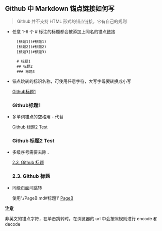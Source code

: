 ##  Github 中 Markdown 锚点链接如何写
> Github 并不支持 HTML 形式的锚点链接，它有自己的规则

- 任意 1-6 个 # 标注的标题都会被添加上同名的锚点链接 
  
		[标题1](#标题1) 
    	[标题2](#标题2) 
    	[标题3](#标题3) 
    	
    	# 标题1
    	## 标题2
    	### 标题3

- 锚点跳转的标识名称，可使用任意字符，大写字母要转换成小写

  [Github标题1](#github标题1)

  ### Github标题1

- 多单词锚点的空格用 **-** 代替

  [Github 标题2 Test](#github-标题2-test)

  ### Github 标题2 Test

- 多级序号需要去除 **.**

  [2.3. Github 标题](#23-github-标题)

  ### 2.3. Github 标题

- 同级页面间跳转

  使用'./PageB.md#标题1'
[PageB](./PageB.md#标题1)

**注意**

非英文的锚点字符，在单击跳转时，在浏览器的 url 中会按照规则进行 encode 和 decode
